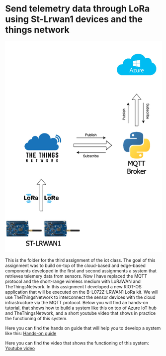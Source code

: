 # Send telemetry data through LoRa using St-Lrwan1 devices and the things network

![System architecture](Images/lorawan.png)

This is the folder for the third assignment of the iot class. The goal of this assignment was to build on-top of the cloud-based and edge-based components developed in the first and second assignments a system that retrieves telemery data from sensors. Now I have replaced the MQTT protocol and the short-range wireless medium with LoRaWAN and TheThingsNetwork. In this assignment I developed a new RIOT-OS application that will be executed on the B-L072Z-LRWAN1 LoRa kit. We will use TheThingsNetwork to interconnect the sensor devices with the cloud infrastructure via the MQTT protocol. Below you will find an hands-on tutorial, that shows how to build a system like this on top of Azure IoT hub and TheThingsNetwork, and a short youtube video that shows in practice the functioning of this system.


Here you can find the hands on guide that will help you to develop a system like this: [Hands-on guide](https://www.linkedin.com/pulse/hands-on-tutorial-3-how-retrieve-telemetry-data-from-sensors-nicoló/?published=t)

Here you can find the video that shows the functioning of this system: [Youtube video](https://youtu.be/qMlvtD95DGE)
